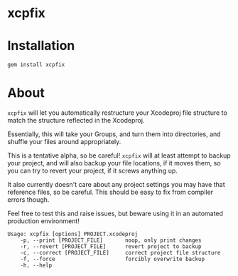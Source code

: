 xcpfix
======

Installation
===

`gem install xcpfix`

About
===

`xcpfix` will let you automatically restructure your Xcodeproj file structure to match the structure reflected in the Xcodeproj.

Essentially, this will take your Groups, and turn them into directories, and shuffle your files around appropriately.

This is a tentative alpha, so be careful! `xcpfix` will at least attempt to backup your project, and will also backup your file locations, if it moves them, so you can try to revert your project, if it screws anything up.

It also currently doesn't care about any project settings you may have that reference files, so be careful. This should be easy to fix from compiler errors though.

Feel free to test this and raise issues, but beware using it in an automated production environment!

```
Usage: xcpfix [options] PROJECT.xcodeproj
    -p, --print [PROJECT_FILE]       noop, only print changes
    -r, --revert [PROJECT_FILE]      revert project to backup
    -c, --correct [PROJECT_FILE]     correct project file structure
    -f, --force                      forcibly overwrite backup
    -h, --help
```
